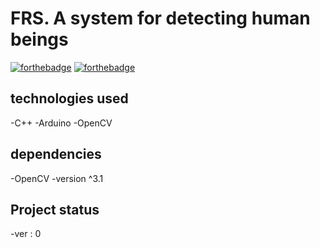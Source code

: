 # FRS. A system for detecting human beings

[![forthebadge](http://forthebadge.com/images/badges/contains-cat-gifs.svg)](http://forthebadge.com)
[![forthebadge](http://forthebadge.com/images/badges/compatibility-betamax.svg)](http://forthebadge.com)

## technologies used
-C++
-Arduino
-OpenCV
  
## dependencies
-OpenCV
-version ^3.1
## Project status
-ver : 0

